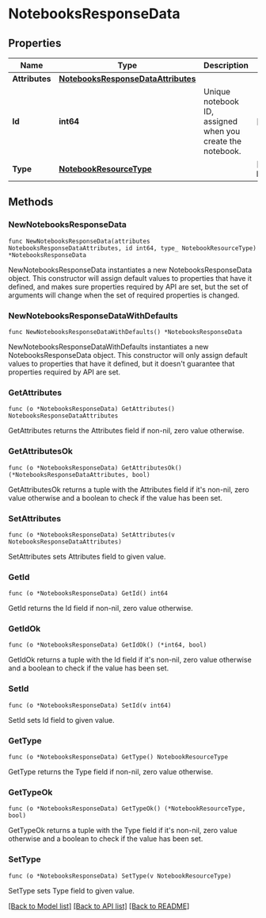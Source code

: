 # NotebooksResponseData

## Properties

Name | Type | Description | Notes
---- | ---- | ----------- | ------
**Attributes** | [**NotebooksResponseDataAttributes**](NotebooksResponseDataAttributes.md) |  | 
**Id** | **int64** | Unique notebook ID, assigned when you create the notebook. | [readonly] 
**Type** | [**NotebookResourceType**](NotebookResourceType.md) |  | [default to NOTEBOOKRESOURCETYPE_NOTEBOOKS]

## Methods

### NewNotebooksResponseData

`func NewNotebooksResponseData(attributes NotebooksResponseDataAttributes, id int64, type_ NotebookResourceType) *NotebooksResponseData`

NewNotebooksResponseData instantiates a new NotebooksResponseData object.
This constructor will assign default values to properties that have it defined,
and makes sure properties required by API are set, but the set of arguments
will change when the set of required properties is changed.

### NewNotebooksResponseDataWithDefaults

`func NewNotebooksResponseDataWithDefaults() *NotebooksResponseData`

NewNotebooksResponseDataWithDefaults instantiates a new NotebooksResponseData object.
This constructor will only assign default values to properties that have it defined,
but it doesn't guarantee that properties required by API are set.

### GetAttributes

`func (o *NotebooksResponseData) GetAttributes() NotebooksResponseDataAttributes`

GetAttributes returns the Attributes field if non-nil, zero value otherwise.

### GetAttributesOk

`func (o *NotebooksResponseData) GetAttributesOk() (*NotebooksResponseDataAttributes, bool)`

GetAttributesOk returns a tuple with the Attributes field if it's non-nil, zero value otherwise
and a boolean to check if the value has been set.

### SetAttributes

`func (o *NotebooksResponseData) SetAttributes(v NotebooksResponseDataAttributes)`

SetAttributes sets Attributes field to given value.


### GetId

`func (o *NotebooksResponseData) GetId() int64`

GetId returns the Id field if non-nil, zero value otherwise.

### GetIdOk

`func (o *NotebooksResponseData) GetIdOk() (*int64, bool)`

GetIdOk returns a tuple with the Id field if it's non-nil, zero value otherwise
and a boolean to check if the value has been set.

### SetId

`func (o *NotebooksResponseData) SetId(v int64)`

SetId sets Id field to given value.


### GetType

`func (o *NotebooksResponseData) GetType() NotebookResourceType`

GetType returns the Type field if non-nil, zero value otherwise.

### GetTypeOk

`func (o *NotebooksResponseData) GetTypeOk() (*NotebookResourceType, bool)`

GetTypeOk returns a tuple with the Type field if it's non-nil, zero value otherwise
and a boolean to check if the value has been set.

### SetType

`func (o *NotebooksResponseData) SetType(v NotebookResourceType)`

SetType sets Type field to given value.



[[Back to Model list]](../README.md#documentation-for-models) [[Back to API list]](../README.md#documentation-for-api-endpoints) [[Back to README]](../README.md)


